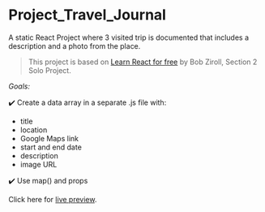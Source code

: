 # Project_Travel_Journal

A static React Project where 3 visited trip is documented that includes a description and a photo from the place.

> This project is based on [Learn React for free](https://scrimba.com/learn/learnreact) by Bob Ziroll, Section 2 Solo Project.

_Goals:_

✔️ Create a data array in a separate .js file with:

- title
- location
- Google Maps link
- start and end date
- description
- image URL

✔️ Use map() and props

Click here for [live preview](https://karolinabodis.github.io/React_projects/travel_journal/build/index.html).
